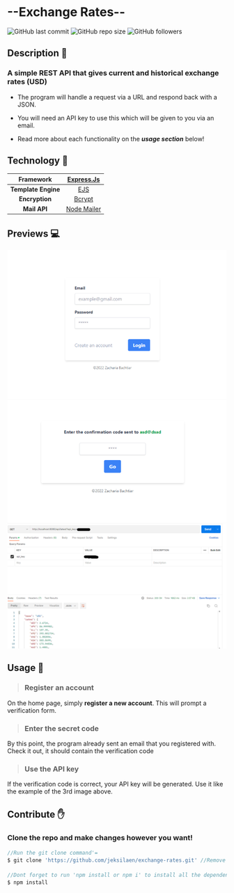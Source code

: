 # --Exchange Rates--

![GitHub last commit](https://img.shields.io/github/last-commit/jeksilaen/exchange-rates)
![GitHub repo size](https://img.shields.io/github/repo-size/jeksilaen/exchange-rates)
![GitHub followers](https://img.shields.io/github/followers/jeksilaen?style=social)

## Description :bookmark_tabs:

### **A simple REST API that gives current and historical exchange rates (USD)**

* The program will handle a request via a URL and respond back with a JSON.

* You will need an API key to use this which will be given to you via an email.

* Read more about each functionality on the ___usage section___ below!


## Technology :iphone:
|    **Framework**    |   [Express.Js](https://reactjs.org)   |
|:-------------------:|:-------------------------------------:|
| **Template Engine** |         [EJS](https://ejs.co)         |
|   **Encryption**   |     [Bcrypt](https://www.npmjs.com/package/bcrypt)    |
|     **Mail API**     | [Node Mailer](https://nodemailer.com/about/) |

## Previews :computer:

![alt text](https://github.com/jeksilaen/exchange-rates/blob/main/docs-assets/home.png?raw=true)
![alt text](https://github.com/jeksilaen/exchange-rates/blob/main/docs-assets/main.png?raw=true)
![alt text](https://github.com/jeksilaen/exchange-rates/blob/main/docs-assets/api.png?raw=true)
 
## Usage :wrench:

> ### __Register an account__
On the home page, simply __register a new account__. This will prompt a verification form.

> ### __Enter the secret code__
By this point, the program already sent an email that you registered with. Check it out, it should contain the verification code

> ### __Use the API key__
If the verification code is correct, your API key will be generated. Use it like the example of the 3rd image above.

## Contribute :raised_hand:

### Clone the repo and make changes however you want!
```js
//Run the git clone command'=
$ git clone 'https://github.com/jeksilaen/exchange-rates.git' //Remove the strings (')

//Dont forget to run 'npm install or npm i' to install all the dependencies
$ npm install
```
